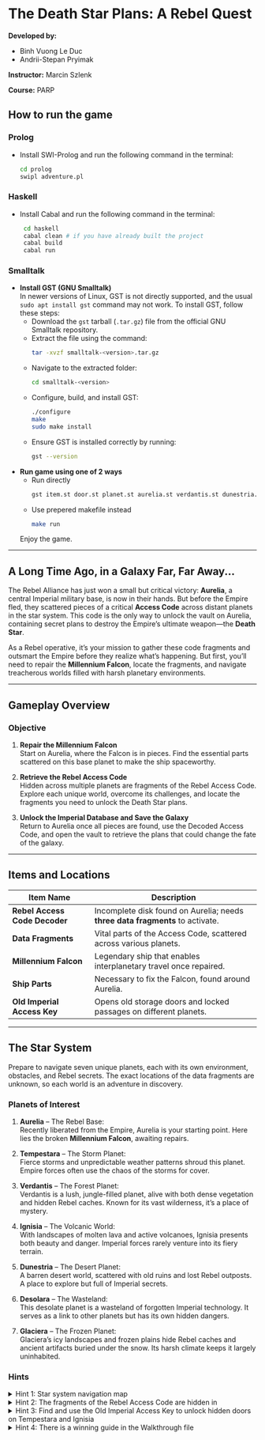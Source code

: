 # **The Death Star Plans: A Rebel Quest**

**Developed by:**

- Binh Vuong Le Duc
- Andrii-Stepan Pryimak

**Instructor:** Marcin Szlenk

**Course:** PARP

## How to run the game

### Prolog

- Install SWI-Prolog and run the following command in the terminal:
  ```bash
  cd prolog
  swipl adventure.pl
  ```

### Haskell

- Install Cabal and run the following command in the terminal:
  ```bash
   cd haskell
   cabal clean # if you have already built the project
   cabal build
   cabal run
  ```

### Smalltalk

- **Install GST (GNU Smalltalk)**  
   In newer versions of Linux, GST is not directly supported, and the usual `sudo apt install gst` command may not work. To install GST, follow these steps:  
   - Download the `gst` tarball (`.tar.gz`) file from the official GNU Smalltalk repository.  
   - Extract the file using the command:  
     ```bash
     tar -xvzf smalltalk-<version>.tar.gz
     ```  
   - Navigate to the extracted folder:  
     ```bash
     cd smalltalk-<version>
     ```  
   - Configure, build, and install GST:  
     ```bash
     ./configure
     make
     sudo make install
     ```  
   - Ensure GST is installed correctly by running:  
      ```bash
      gst --version
      ```
- **Run game using one of 2 ways**
   - Run directly
      ```bash
      gst item.st door.st planet.st aurelia.st verdantis.st dunestria.st tempestara.st desolara.st ignisia.st glaciera.st player.st gameMap.st adventure.st
      ```
   - Use prepered makefile instead
      ```bash
      make run
      ```
   Enjoy the game.


---

## **A Long Time Ago, in a Galaxy Far, Far Away...**

The Rebel Alliance has just won a small but critical victory: **Aurelia**, a central Imperial military base, is now in their hands. But before the Empire fled, they scattered pieces of a critical **Access Code** across distant planets in the star system. This code is the only way to unlock the vault on Aurelia, containing secret plans to destroy the Empire’s ultimate weapon—the **Death Star**.

As a Rebel operative, it’s your mission to gather these code fragments and outsmart the Empire before they realize what’s happening. But first, you’ll need to repair the **Millennium Falcon**, locate the fragments, and navigate treacherous worlds filled with harsh planetary environments.

---

## **Gameplay Overview**

### **Objective**

1. **Repair the Millennium Falcon**  
   Start on Aurelia, where the Falcon is in pieces. Find the essential parts scattered on this base planet to make the ship spaceworthy.

2. **Retrieve the Rebel Access Code**  
   Hidden across multiple planets are fragments of the Rebel Access Code. Explore each unique world, overcome its challenges, and locate the fragments you need to unlock the Death Star plans.

3. **Unlock the Imperial Database and Save the Galaxy**  
   Return to Aurelia once all pieces are found, use the Decoded Access Code, and open the vault to retrieve the plans that could change the fate of the galaxy.

---

## **Items and Locations**

| **Item Name**                 | **Description**                                                               |
| ----------------------------- | ----------------------------------------------------------------------------- |
| **Rebel Access Code Decoder** | Incomplete disk found on Aurelia; needs **three data fragments** to activate. |
| **Data Fragments**            | Vital parts of the Access Code, scattered across various planets.             |
| **Millennium Falcon**         | Legendary ship that enables interplanetary travel once repaired.              |
| **Ship Parts**                | Necessary to fix the Falcon, found around Aurelia.                            |
| **Old Imperial Access Key**   | Opens old storage doors and locked passages on different planets.             |

---

## **The Star System**

Prepare to navigate seven unique planets, each with its own environment, obstacles, and Rebel secrets. The exact locations of the data fragments are unknown, so each world is an adventure in discovery.

### **Planets of Interest**

1. **Aurelia** – The Rebel Base:  
   Recently liberated from the Empire, Aurelia is your starting point. Here lies the broken **Millennium Falcon**, awaiting repairs.

2. **Tempestara** – The Storm Planet:  
   Fierce storms and unpredictable weather patterns shroud this planet. Empire forces often use the chaos of the storms for cover.

3. **Verdantis** – The Forest Planet:  
   Verdantis is a lush, jungle-filled planet, alive with both dense vegetation and hidden Rebel caches. Known for its vast wilderness, it’s a place of mystery.

4. **Ignisia** – The Volcanic World:  
   With landscapes of molten lava and active volcanoes, Ignisia presents both beauty and danger. Imperial forces rarely venture into its fiery terrain.

5. **Dunestria** – The Desert Planet:  
   A barren desert world, scattered with old ruins and lost Rebel outposts. A place to explore but full of Imperial secrets.

6. **Desolara** – The Wasteland:  
   This desolate planet is a wasteland of forgotten Imperial technology. It serves as a link to other planets but has its own hidden dangers.

7. **Glaciera** – The Frozen Planet:  
   Glaciera’s icy landscapes and frozen plains hide Rebel caches and ancient artifacts buried under the snow. Its harsh climate keeps it largely uninhabited.

### Hints

<details>
   <summary>Hint 1: Star system navigation map</summary>

```
[Tempestara]              [Dunestria]
      O         < w --- e >      O                                   n = North
      |                          |                       w = West        O       e = East
      ^                          ^                                   s = South
      n                          n
      |                          |
      s                          s
      v                          v

[Desolara]                 [Aurelia]                 [Verdantis]
      O        < w --- e >       O        < w --- e >       O

                                              ^                          ^
                                              n                          n
                                              |                          |
                                              s                          s
                                              v                          v

                                              O        < w --- e >       O
                                       [Glaciera]                 [Ignisia]
```

</details>

<details>
   <summary>Hint 2: The fragments of the Rebel Access Code are hidden in</summary>

- Tempestara: **Tempest Fragment**
- Verdantis: **Verdant Fragment**
- Ignisia: **Pyro Fragment**
</details>

<details>
   <summary>Hint 3: Find and use the Old Imperial Access Key to unlock hidden doors on Tempestara and Ignisia</summary>

- You can find them in: **Dunestria** and **Desolara**.
</details>

<details>
   <summary>Hint 4: There is a winning guide in the Walkthrough file</summary>

- [Walkthrough](./how-to-win.txt)
</details>
